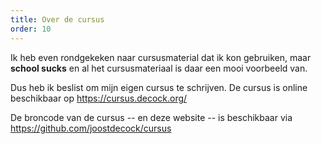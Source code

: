 ```yaml
---
title: Over de cursus
order: 10
---
```


Ik heb even rondgekeken naar cursusmaterial dat ik kon gebruiken, 
maar **school sucks** en al het cursusmateriaal is daar een mooi voorbeeld van.

Dus heb ik beslist om mijn eigen cursus te schrijven.
De cursus is online beschikbaar op https://cursus.decock.org/ 

De broncode van de cursus -- en deze website -- is beschikbaar
via https://github.com/joostdecock/cursus

